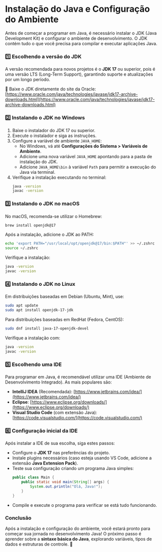 # Instalação do Java e Configuração do Ambiente

Antes de começar a programar em Java, é necessário instalar o JDK (Java Development Kit) e configurar o ambiente de desenvolvimento. O JDK contém tudo o que você precisa para compilar e executar aplicações Java.

### 1️⃣ Escolhendo a versão do JDK

A versão recomendada para novos projetos é o **JDK 17** ou superior, pois é uma versão LTS (Long-Term Support), garantindo suporte e atualizações por um longo período.

📌 Baixe o JDK diretamente do site da Oracle: [https://www.oracle.com/java/technologies/javase/jdk17-archive-downloads.html](https://www.oracle.com/java/technologies/javase/jdk17-archive-downloads.html)

### 2️⃣ Instalando o JDK no Windows

1. Baixe o instalador do JDK 17 ou superior.
2. Execute o instalador e siga as instruções.
3. Configure a variável de ambiente `JAVA_HOME`:
   - No Windows, vá até **Configurações do Sistema > Variáveis de Ambiente**.
   - Adicione uma nova variável `JAVA_HOME` apontando para a pasta de instalação do JDK.
   - Adicione `JAVA_HOME\bin` à variável `Path` para permitir a execução do Java via terminal.
4. Verifique a instalação executando no terminal:
   ```sh
   java -version
   javac -version
   ```

### 3️⃣ Instalando o JDK no macOS

No macOS, recomenda-se utilizar o Homebrew:

```sh
brew install openjdk@17
```

Após a instalação, adicione o JDK ao PATH:

```sh
echo 'export PATH="/usr/local/opt/openjdk@17/bin:$PATH"' >> ~/.zshrc
source ~/.zshrc
```

Verifique a instalação:

```sh
java -version
javac -version
```

### 4️⃣ Instalando o JDK no Linux

Em distribuições baseadas em Debian (Ubuntu, Mint), use:

```sh
sudo apt update
sudo apt install openjdk-17-jdk
```

Para distribuições baseadas em RedHat (Fedora, CentOS):

```sh
sudo dnf install java-17-openjdk-devel
```

Verifique a instalação com:

```sh
java -version
javac -version
```

### 5️⃣ Escolhendo uma IDE

Para programar em Java, é recomendável utilizar uma IDE (Ambiente de Desenvolvimento Integrado). As mais populares são:

- **IntelliJ IDEA** (Recomendada): [https://www.jetbrains.com/idea/](https://www.jetbrains.com/idea/)
- **Eclipse**: [https://www.eclipse.org/downloads/](https://www.eclipse.org/downloads/)
- **Visual Studio Code** (com extensão Java): [https://code.visualstudio.com/](https://code.visualstudio.com/)

### 6️⃣ Configuração inicial da IDE

Após instalar a IDE de sua escolha, siga estes passos:

- Configure o **JDK 17** nas preferências do projeto.
- Instale plugins necessários (caso esteja usando VS Code, adicione a extensão **Java Extension Pack**).
- Teste sua configuração criando um programa Java simples:
  ```java
  public class Main {
      public static void main(String[] args) {
          System.out.println("Olá, Java!");
      }
  }
  ```
- Compile e execute o programa para verificar se está tudo funcionando.

### Conclusão

Após a instalação e configuração do ambiente, você estará pronto para começar sua jornada no desenvolvimento Java! O próximo passo é aprender sobre a **sintaxe básica do Java**, explorando variáveis, tipos de dados e estruturas de controle. 🚀
